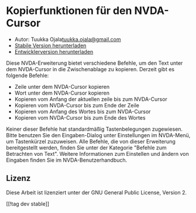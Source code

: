 # Kopierfunktionen für den NVDA-Cursor #

* Autor: Tuukka Ojala<tuukka.ojala@gmail.com>
* [Stabile Version herunterladen][1]
* [Entwicklerversion herunterladen][2]

Diese NVDA-Erweiterung bietet verschiedene Befehle, um den Text unter dem
NVDA-Cursor in die Zwischenablage zu kopieren. Derzeit gibt es folgende
Befehle:

* Zeile unter dem NVDA-Cursor kopieren
* Wort unter dem NVDA-Cursor kopieren
* Kopieren vom Anfang der aktuellen zeile bis zum NVDA-Cursor
* Kopieren vom NVDA-Cursor bis zum Ende der Zeile
* Kopieren vom Anfang des Wortes bis zum NVDA-Cursor
* Kopieren vom NVDA-Cursor bis zum Ende des Wortes

Keiner dieser Befehle hat standardmäßig Tastenbelegungen zugewiesen. Bitte
benutzen Sie den Eingaben-Dialog unter Einstellungen im NVDA-Menü, um
Tastenkürzel  zuzuweisen. Alle Befehle, die von dieser Erweiterung
bereitgestellt werden, finden Sie unter der Kategorie "Befehle zum
Betrachten von Text". Weitere Informationen zum Einstellen und ändern von
Eingaben finden Sie im NVDA-Benutzerhandbuch.

## Lizenz

Diese Arbeit ist lizenziert unter der GNU General Public License, Version 2.

[[!tag dev stable]]

[1]: https://addons.nvda-project.org/files/get.php?file=rccp

[2]: https://addons.nvda-project.org/files/get.php?file=rccp-dev
